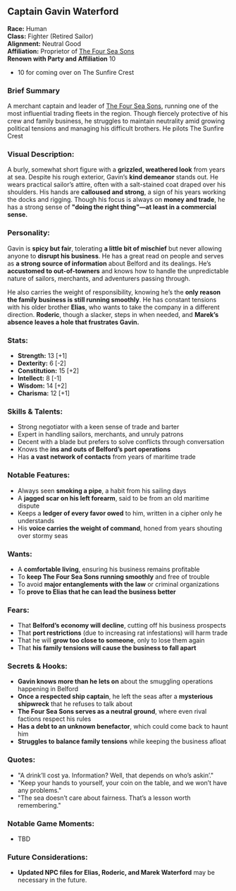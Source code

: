 ## Captain Gavin Waterford

**Race:** Human  
**Class:** Fighter (Retired Sailor)  
**Alignment:** Neutral Good  
**Affiliation:** Proprietor of [The Four Sea Sons](../towns/belford/businesses/TheFourSeaSons.md)  
**Renown with Party and Affiliation** 10  
* 10 for coming over on The Sunfire Crest

### Brief Summary  
A merchant captain and leader of [The Four Sea Sons](../businesses/TheFourSeaSons), running one of the most influential trading fleets in the region. Though fiercely protective of his crew and family business, he struggles to maintain neutrality amid growing political tensions and managing his difficult brothers.  He pilots The Sunfire Crest

### **Visual Description:**  
A burly, somewhat short figure with a **grizzled, weathered look** from years at sea. Despite his rough exterior, Gavin’s **kind demeanor** stands out. He wears practical sailor’s attire, often with a salt-stained coat draped over his shoulders. His hands are **calloused and strong**, a sign of his years working the docks and rigging. Though his focus is always on **money and trade**, he has a strong sense of **"doing the right thing"—at least in a commercial sense.**

### **Personality:**  
Gavin is **spicy but fair**, tolerating **a little bit of mischief** but never allowing anyone to **disrupt his business**. He has a great read on people and serves as **a strong source of information** about Belford and its dealings. He’s **accustomed to out-of-towners** and knows how to handle the unpredictable nature of sailors, merchants, and adventurers passing through.

He also carries the weight of responsibility, knowing he’s the **only reason the family business is still running smoothly**. He has constant tensions with his older brother **Elias**, who wants to take the company in a different direction. **Roderic**, though a slacker, steps in when needed, and **Marek’s absence leaves a hole that frustrates Gavin.**

### **Stats:**  
- **Strength:** 13 [+1]  
- **Dexterity:** 6 [-2]  
- **Constitution:** 15 [+2]  
- **Intellect:** 8 [-1]  
- **Wisdom:** 14 [+2]  
- **Charisma:** 12 [+1]  

### **Skills & Talents:**  
- Strong negotiator with a keen sense of trade and barter  
- Expert in handling sailors, merchants, and unruly patrons  
- Decent with a blade but prefers to solve conflicts through conversation  
- Knows the **ins and outs of Belford’s port operations**  
- Has **a vast network of contacts** from years of maritime trade  

### **Notable Features:**  
- Always seen **smoking a pipe**, a habit from his sailing days  
- A **jagged scar on his left forearm**, said to be from an old maritime dispute  
- Keeps a **ledger of every favor owed** to him, written in a cipher only he understands  
- His **voice carries the weight of command**, honed from years shouting over stormy seas  

### **Wants:**  
- A **comfortable living**, ensuring his business remains profitable  
- To **keep The Four Sea Sons running smoothly** and free of trouble  
- To avoid **major entanglements with the law** or criminal organizations  
- To **prove to Elias that he can lead the business better**  

### **Fears:**  
- That **Belford’s economy will decline**, cutting off his business prospects  
- That **port restrictions** (due to increasing rat infestations) will harm trade  
- That he will **grow too close to someone**, only to lose them again  
- That **his family tensions will cause the business to fall apart**  

### **Secrets & Hooks:**  
- **Gavin knows more than he lets on** about the smuggling operations happening in Belford  
- **Once a respected ship captain**, he left the seas after a **mysterious shipwreck** that he refuses to talk about  
- **The Four Sea Sons serves as a neutral ground**, where even rival factions respect his rules  
- **Has a debt to an unknown benefactor**, which could come back to haunt him  
- **Struggles to balance family tensions** while keeping the business afloat  

### **Quotes:**  
- "A drink’ll cost ya. Information? Well, that depends on who’s askin’."  
- "Keep your hands to yourself, your coin on the table, and we won’t have any problems."  
- "The sea doesn’t care about fairness. That’s a lesson worth remembering."  

### **Notable Game Moments:**  
- TBD  

### **Future Considerations:**  
- **Updated NPC files for Elias, Roderic, and Marek Waterford** may be necessary in the future.
